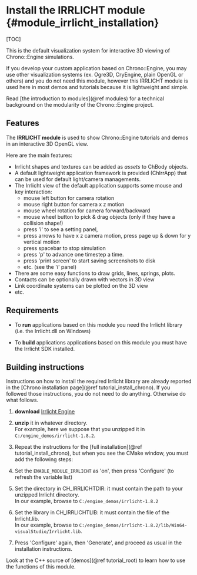 Install the IRRLICHT module {#module_irrlicht_installation}
==========================

[TOC]

This is the default visualization system for interactive 3D viewing of Chrono::Engine simulations.

If you develop your custom application based on Chrono::Engine, you may use other 
visualization systems (ex. Ogre3D, CryEngine, plain OpenGL or others) and you do not 
need this module, however this IRRLICHT module is used here in most demos 
and tutorials because it is lightweight and simple. 

Read [the introduction to modules](@ref modules) for a technical 
background on the modularity of the Chrono::Engine project.


## Features

The **IRRLICHT module** is used to show Chrono::Engine tutorials and 
demos in an interactive 3D OpenGL view.

Here are the main features:

- Irrlicht shapes and textures can be added as _assets_ to ChBody objects.
- A default lightweight application framework is provided (ChIrrApp) 
  that can be used for default light/camera managements.
- The Irrlicht view of the default application supports some 
  mouse and key interaction:
	- mouse left button for camera rotation
	- mouse right button for camera x z motion
	- mouse wheel rotation for camera forward/backward
	- mouse wheel button to pick & drag objects (only if they have a collision shape!)
	- press 'i' to see a setting panel,
	- press arrows to have x z camera motion, press page up & down for y vertical motion
	- press spacebar to stop simulation
	- press 'p' to advance one timestep a time.
	- press 'print screen' to start saving screenshots to disk
	- etc. (see the 'i' panel)
- There are some easy functions to draw grids, lines, springs, plots.
- Contacts can be optionally drawn with vectors in 3D view
- Link coordinate systems can be plotted on the 3D view
- etc.


## Requirements

- To **run** applications based on this module you need the Irrlicht library (i.e. the Irrlicht.dll on Windows) 

- To **build** applications applications based on this module you must have the Irrlicht SDK installed.




## Building instructions

Instructions on how to install the required Irrlicht library are already reported in 
the [Chrono installation page](@ref tutorial_install_chrono). If you followed those instructions,
you do not need to do anything. Otherwise do what follows.
   
1. **download** [Irrlicht Engine](http://irrlicht.sourceforge.net/downloads.html) 

2. **unzip** it in whatever directory.  
   For example, here we suppose that you unzipped it in `C:/engine_demos/irrlicht-1.8.2`.

3. Repeat the instructions for the [full installation](@ref tutorial_install_chrono), but when you see 
   the CMake window, you must add the following steps:
   
4. Set the `ENABLE_MODULE_IRRLICHT` as 'on', then press 'Configure' (to refresh the variable list) 
 
5. Set the directory in CH_IRRLICHTDIR: it must contain the path to your unzipped Irrlicht directory.  
   In our example, browse to `C:/engine_demos/irrlicht-1.8.2`
   
6. Set the library in CH_IRRLICHTLIB: it must contain the file of the Irrlicht.lib.  
   In our example, browse to `C:/engine_demos/irrlicht-1.8.2/lib/Win64-visualStudio/Irrlicht.lib`.
	 
7. Press 'Configure' again, then 'Generate', and proceed as usual in the installation instructions.


Look at the C++ source of [demos](@ref tutorial_root) to learn how to use the functions of this module.
